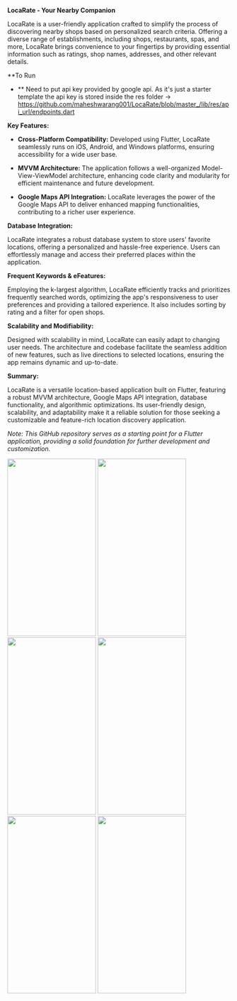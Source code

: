 **LocaRate - Your Nearby Companion**

LocaRate is a user-friendly application crafted to simplify the process of discovering nearby shops based on personalized search criteria. Offering a diverse range of establishments, including shops, restaurants, spas, and more, LocaRate brings convenience to your fingertips by providing essential information such as ratings, shop names, addresses, and other relevant details.

**To Run
- ** Need to put api key provided by google api. As it's just a starter template the api key is stored inside the res folder -> https://github.com/maheshwarang001/LocaRate/blob/master_/lib/res/api_url/endpoints.dart

**Key Features:**

- **Cross-Platform Compatibility:** Developed using Flutter, LocaRate seamlessly runs on iOS, Android, and Windows platforms, ensuring accessibility for a wide user base.

- **MVVM Architecture:** The application follows a well-organized Model-View-ViewModel architecture, enhancing code clarity and modularity for efficient maintenance and future development.

- **Google Maps API Integration:** LocaRate leverages the power of the Google Maps API to deliver enhanced mapping functionalities, contributing to a richer user experience.

**Database Integration:**

LocaRate integrates a robust database system to store users' favorite locations, offering a personalized and hassle-free experience. Users can effortlessly manage and access their preferred places within the application.

**Frequent Keywords & eFeatures:**

Employing the k-largest algorithm, LocaRate efficiently tracks and prioritizes frequently searched words, optimizing the app's responsiveness to user preferences and providing a tailored experience. It also includes sorting by rating and a filter for open shops.

**Scalability and Modifiability:**

Designed with scalability in mind, LocaRate can easily adapt to changing user needs. The architecture and codebase facilitate the seamless addition of new features, such as live directions to selected locations, ensuring the app remains dynamic and up-to-date.

**Summary:**

LocaRate is a versatile location-based application built on Flutter, featuring a robust MVVM architecture, Google Maps API integration, database functionality, and algorithmic optimizations. Its user-friendly design, scalability, and adaptability make it a reliable solution for those seeking a customizable and feature-rich location discovery application.

*Note: This GitHub repository serves as a starting point for a Flutter application, providing a solid foundation for further development and customization.*

<img src= https://github.com/maheshwarang001/Local_Loom/assets/76471375/d9e61c50-15d0-46a3-842a-92634351b24f height="400" width="200" />
<img src=https://github.com/maheshwarang001/Local_Loom/assets/76471375/06db06af-b9a5-4171-9928-463eb264e84b height="400" width="200" />
<img src= https://github.com/maheshwarang001/Local_Loom/assets/76471375/88f47d81-61e0-42f2-ab90-78443c7e5361 height="400" width="200" />

<img src= https://github.com/maheshwarang001/Local_Loom/assets/76471375/b1707466-44b8-437c-8b23-96380cdf295e height="400" width="200" />
<img src= https://github.com/maheshwarang001/Local_Loom/assets/76471375/0ccb6989-98c6-4996-a273-b8552c072fee height="400" width="200" />
<img src= https://github.com/maheshwarang001/Local_Loom/assets/76471375/1424f625-1c60-41d8-a686-4a88800f857d height="400" width="200" />







